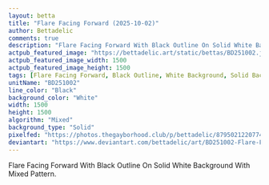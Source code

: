 ```yaml
---
layout: betta
title: "Flare Facing Forward (2025-10-02)"
author: Bettadelic
comments: true
description: "Flare Facing Forward With Black Outline On Solid White Background With Mixed Pattern."
actpub_featured_image: "https://bettadelic.art/static/bettas/BD251002.jpg"
actpub_featured_image_width: 1500
actpub_featured_image_height: 1500
tags: [Flare Facing Forward, Black Outline, White Background, Solid Background Pattern, Mixed Pattern, October 2025]
unitName: "BD251002"
line_color: "Black"
background_color: "White"
width: 1500
height: 1500
algorithm: "Mixed"
background_type: "Solid"
pixelfed: "https://photos.thegayborhood.club/p/bettadelic/879502122077472313"
deviantart: "https://www.deviantart.com/bettadelic/art/BD251002-Flare-Facing-Forward-2025-10-02-1248264382"
---
```


Flare Facing Forward With Black Outline On Solid White Background With Mixed Pattern.
